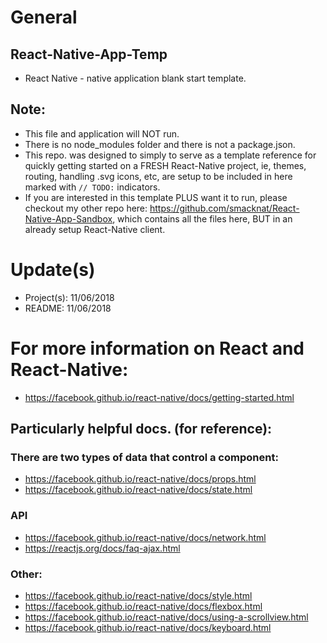 # General
## React-Native-App-Temp
- React Native - native application blank start template.

## Note:
- This file and application will NOT run.
- There is no node_modules folder and there is not a package.json.
- This repo. was designed to simply to serve as a template reference for quickly getting started on a FRESH React-Native project, ie, themes, routing, handling .svg icons, etc, are setup to be included in here marked with `// TODO:` indicators.
- If you are interested in this template PLUS want it to run, please checkout my other repo here: https://github.com/smacknat/React-Native-App-Sandbox, which contains all the files here, BUT in an already setup React-Native client.

# Update(s)
- Project(s): 11/06/2018
- README: 11/06/2018

# For more information on React and React-Native:
- https://facebook.github.io/react-native/docs/getting-started.html

## Particularly helpful docs. (for reference):
### There are two types of data that control a component:
- https://facebook.github.io/react-native/docs/props.html
- https://facebook.github.io/react-native/docs/state.html

### API
- https://facebook.github.io/react-native/docs/network.html
- https://reactjs.org/docs/faq-ajax.html

### Other:
- https://facebook.github.io/react-native/docs/style.html
- https://facebook.github.io/react-native/docs/flexbox.html
- https://facebook.github.io/react-native/docs/using-a-scrollview.html
- https://facebook.github.io/react-native/docs/keyboard.html
